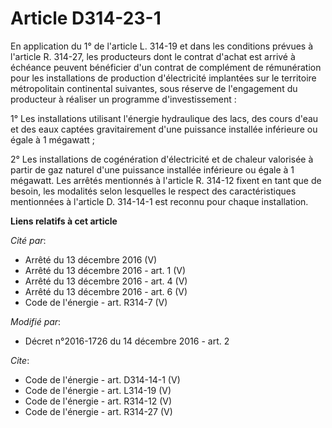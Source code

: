 # Article D314-23-1

En application du 1° de l'article L. 314-19 et dans les conditions prévues à l'article R. 314-27, les producteurs dont le
contrat d'achat est arrivé à échéance peuvent bénéficier d'un contrat de complément de rémunération pour les installations de
production d'électricité implantées sur le territoire métropolitain continental suivantes, sous réserve de l'engagement du
producteur à réaliser un programme d'investissement : 

1° Les installations utilisant l'énergie hydraulique des lacs, des cours d'eau et des eaux captées gravitairement d'une
puissance installée inférieure ou égale à 1 mégawatt ; 

2° Les installations de cogénération d'électricité et de chaleur valorisée à partir de gaz naturel d'une puissance installée
inférieure ou égale à 1 mégawatt. Les arrêtés mentionnés à l'article R. 314-12 fixent en tant que de besoin, les modalités
selon lesquelles le respect des caractéristiques mentionnées à l'article D. 314-14-1 est reconnu pour chaque installation.

**Liens relatifs à cet article**

_Cité par_:

  - Arrêté du 13 décembre 2016 (V)
  - Arrêté du 13 décembre 2016 - art. 1 (V)
  - Arrêté du 13 décembre 2016 - art. 4 (V)
  - Arrêté du 13 décembre 2016 - art. 6 (V)
  - Code de l'énergie - art. R314-7 (V)

_Modifié par_:

  - Décret n°2016-1726 du 14 décembre 2016 - art. 2

_Cite_:

  - Code de l'énergie - art. D314-14-1 (V)
  - Code de l'énergie - art. L314-19 (V)
  - Code de l'énergie - art. R314-12 (V)
  - Code de l'énergie - art. R314-27 (V)
